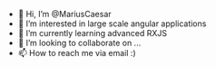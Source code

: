 - 👋 Hi, I’m @MariusCaesar
- 👀 I’m interested in large scale angular applications
- 🌱 I’m currently learning advanced RXJS
- 💞️ I’m looking to collaborate on ...
- 📫 How to reach me via email :) 

<!---
MariusCaesar/MariusCaesar is a ✨ special ✨ repository because its `README.md` (this file) appears on your GitHub profile.
You can click the Preview link to take a look at your changes.
--->
